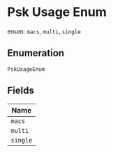 
# Psk Usage Enum

enum: `macs`, `multi`, `single`

## Enumeration

`PskUsageEnum`

## Fields

| Name |
|  --- |
| `macs` |
| `multi` |
| `single` |

